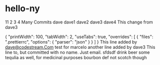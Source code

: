 # hello-ny
11
2
3
4
Many Commits dave dave1 dave2 dave3 dave4
This change from dave3
  <script>
    document.getElementById("demo").innerHTML = "Hello JavaScript!";
      three tabs
  </script>
{
	"printWidth": 100,
	"tabWidth": 2,
	"useTabs": true,
	"overrides": [
		{
			"files": ".prettierrc",
			"options": { "parser": "json" }
		}
	]
}
This line added by dave@codestream.Com
test for marcelo
another line added by dave3
This line to, but committed with no name. Just email.
sfdsdf
drink beer
some tequlia as well, for medicinal purposes
bourbon
def not scotch though

